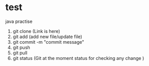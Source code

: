 # test

java practise

1. git clone (Link is here)
2. git add (add new file/update file)
3. git commit -m "commit message"
4. git push
5. git pull 
6. git status (Git at the moment status for checking any change )

